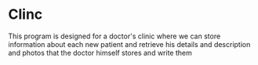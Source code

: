 # Clinc 
 This program is designed for a doctor's clinic where we can store information about each new patient and retrieve his details and description and photos that the doctor himself stores and write them
